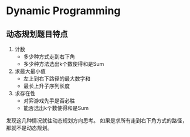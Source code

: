 # Dynamic Programming
## 动态规划题目特点
1. 计数
    * 多少种方式走到右下角
    * 多少种方法选出k个数使得和是Sum
2. 求最大最小值
    * 左上到右下路径的最大数字和
    * 最长上升子序列长度
3. 求存在性
    * 对弈游戏先手是否必胜
    * 能否选出k个数使得和是Sum

发现这几种情况就往动态规划方向思考。 如果是求所有走到右下角方式的路径，那就不是动态规划。